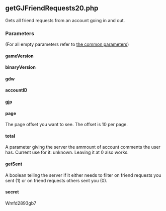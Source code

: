 ## getGJFriendRequests20.php
Gets all friend requests from an account going in and out.
### Parameters
(For all empty parameters refer to [the common parameters](https://github.com/SMJSGaming/GDDocs/blob/master/endpoints/common_parameters.md))
#### gameVersion
#### binaryVersion
#### gdw
#### accountID
#### gjp
#### page
The page offset you want to see. The offset is 10 per page.
#### total
A parameter giving the server the ammount of account comments the user has. Current use for it: unknown. Leaving it at 0 also works.
#### getSent
A boolean telling the server if it either needs to filter on friend requests you sent (1) or on friend requests others sent you (0).
#### secret
Wmfd2893gb7
